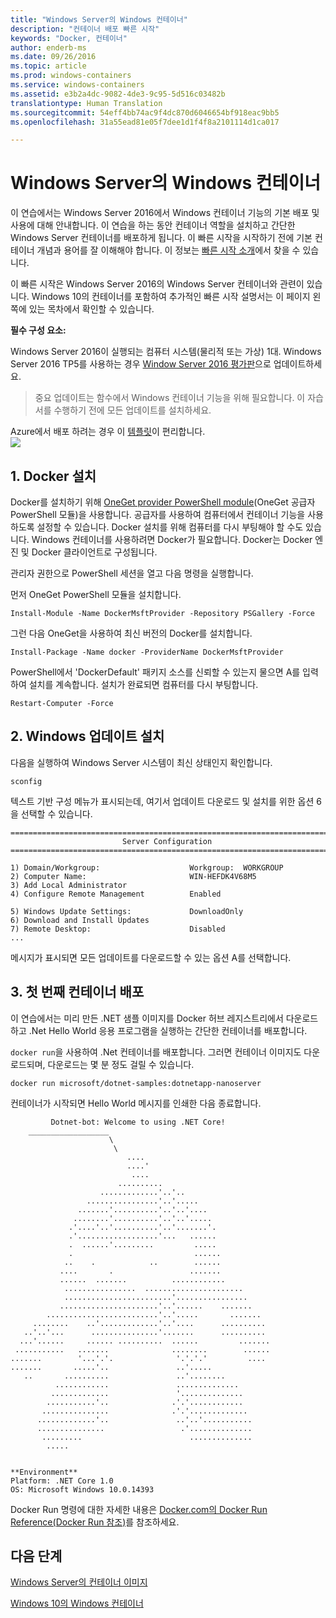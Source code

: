 ```yaml
---
title: "Windows Server의 Windows 컨테이너"
description: "컨테이너 배포 빠른 시작"
keywords: "Docker, 컨테이너"
author: enderb-ms
ms.date: 09/26/2016
ms.topic: article
ms.prod: windows-containers
ms.service: windows-containers
ms.assetid: e3b2a4dc-9082-4de3-9c95-5d516c03482b
translationtype: Human Translation
ms.sourcegitcommit: 54eff4bb74ac9f4dc870d6046654bf918eac9bb5
ms.openlocfilehash: 31a55ead81e05f7dee1d1f4f8a2101114d1ca017

---
```


# Windows Server의 Windows 컨테이너

이 연습에서는 Windows Server 2016에서 Windows 컨테이너 기능의 기본 배포 및 사용에 대해 안내합니다. 이 연습을 하는 동안 컨테이너 역할을 설치하고 간단한 Windows Server 컨테이너를 배포하게 됩니다. 이 빠른 시작을 시작하기 전에 기본 컨테이너 개념과 용어를 잘 이해해야 합니다. 이 정보는 [빠른 시작 소개](./index.md)에서 찾을 수 있습니다.

이 빠른 시작은 Windows Server 2016의 Windows Server 컨테이너와 관련이 있습니다. Windows 10의 컨테이너를 포함하여 추가적인 빠른 시작 설명서는 이 페이지 왼쪽에 있는 목차에서 확인할 수 있습니다.

**필수 구성 요소:**

Windows Server 2016이 실행되는 컴퓨터 시스템(물리적 또는 가상) 1대. Windows Server 2016 TP5를 사용하는 경우 [Window Server 2016 평가판](https://www.microsoft.com/en-us/evalcenter/evaluate-windows-server-2016 )으로 업데이트하세요. 

> 중요 업데이트는 함수에서 Windows 컨테이너 기능을 위해 필요합니다. 이 자습서를 수행하기 전에 모든 업데이트를 설치하세요.

Azure에서 배포 하려는 경우 이 [템플릿](https://github.com/Microsoft/Virtualization-Documentation/tree/master/windows-server-container-tools/containers-azure-template)이 편리합니다.<br/>
<a href="https://portal.azure.com/#create/Microsoft.Template/uri/https%3A%2F%2Fraw.githubusercontent.com%2FMicrosoft%2FVirtualization-Documentation%2Fmaster%2Fwindows-server-container-tools%2Fcontainers-azure-template%2Fazuredeploy.json" target="_blank">
    <img src="http://azuredeploy.net/deploybutton.png"/>
</a>


## 1. Docker 설치

Docker를 설치하기 위해 [OneGet provider PowerShell module](https://github.com/oneget/oneget)(OneGet 공급자 PowerShell 모듈)을 사용합니다. 공급자를 사용하여 컴퓨터에서 컨테이너 기능을 사용하도록 설정할 수 있습니다. Docker 설치를 위해 컴퓨터를 다시 부팅해야 할 수도 있습니다. Windows 컨테이너를 사용하려면 Docker가 필요합니다. Docker는 Docker 엔진 및 Docker 클라이언트로 구성됩니다.

관리자 권한으로 PowerShell 세션을 열고 다음 명령을 실행합니다.

먼저 OneGet PowerShell 모듈을 설치합니다.

```none
Install-Module -Name DockerMsftProvider -Repository PSGallery -Force
```

그런 다음 OneGet을 사용하여 최신 버전의 Docker를 설치합니다.
```none
Install-Package -Name docker -ProviderName DockerMsftProvider
```

PowerShell에서 'DockerDefault' 패키지 소스를 신뢰할 수 있는지 물으면 A를 입력하여 설치를 계속합니다. 설치가 완료되면 컴퓨터를 다시 부팅합니다.

```none
Restart-Computer -Force
```

## 2. Windows 업데이트 설치

다음을 실행하여 Windows Server 시스템이 최신 상태인지 확인합니다.

```none
sconfig
```

텍스트 기반 구성 메뉴가 표시되는데, 여기서 업데이트 다운로드 및 설치를 위한 옵션 6을 선택할 수 있습니다.

```none
===============================================================================
                         Server Configuration
===============================================================================

1) Domain/Workgroup:                    Workgroup:  WORKGROUP
2) Computer Name:                       WIN-HEFDK4V68M5
3) Add Local Administrator
4) Configure Remote Management          Enabled

5) Windows Update Settings:             DownloadOnly
6) Download and Install Updates
7) Remote Desktop:                      Disabled
...
```

메시지가 표시되면 모든 업데이트를 다운로드할 수 있는 옵션 A를 선택합니다.

## 3. 첫 번째 컨테이너 배포

이 연습에서는 미리 만든 .NET 샘플 이미지를 Docker 허브 레지스트리에서 다운로드하고 .Net Hello World 응용 프로그램을 실행하는 간단한 컨테이너를 배포합니다.  

`docker run`을 사용하여 .Net 컨테이너를 배포합니다. 그러면 컨테이너 이미지도 다운로드되며, 다운로드는 몇 분 정도 걸릴 수 있습니다.

```console
docker run microsoft/dotnet-samples:dotnetapp-nanoserver
```

컨테이너가 시작되면 Hello World 메시지를 인쇄한 다음 종료합니다.

```console
         Dotnet-bot: Welcome to using .NET Core!
    __________________
                      \
                       \
                          ....
                          ....'
                           ....
                        ..........
                    .............'..'..
                 ................'..'.....
               .......'..........'..'..'....
              ........'..........'..'..'.....
             .'....'..'..........'..'.......'.
             .'..................'...   ......
             .  ......'.........         .....
             .                           ......
            ..    .            ..        ......
           ....       .                 .......
           ......  .......          ............
            ................  ......................
            ........................'................
           ......................'..'......    .......
        .........................'..'.....       .......
     ........    ..'.............'..'....      ..........
   ..'..'...      ...............'.......      ..........
  ...'......     ...... ..........  ......         .......
 ...........   .......              ........        ......
.......        '...'.'.              '.'.'.'         ....
.......       .....'..               ..'.....
   ..       ..........               ..'........
          ............               ..............
         .............               '..............
        ...........'..              .'.'............
       ...............              .'.'.............
      .............'..               ..'..'...........
      ...............                 .'..............
       .........                        ..............
        .....


**Environment**
Platform: .NET Core 1.0
OS: Microsoft Windows 10.0.14393
```

Docker Run 명령에 대한 자세한 내용은 [Docker.com의 Docker Run Reference(Docker Run 참조)]( https://docs.docker.com/engine/reference/run/)를 참조하세요.

## 다음 단계

[Windows Server의 컨테이너 이미지](./quick-start-images.md)

[Windows 10의 Windows 컨테이너](./quick-start-windows-10.md)



<!--HONumber=Jan17_HO4-->


